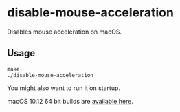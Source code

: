 # disable-mouse-acceleration

Disables mouse acceleration on macOS.

## Usage

```
make
./disable-mouse-acceleration
```

You might also want to run it on startup.

macOS 10.12 64 bit builds are [available here](https://github.com/OlegSmelov/disable-mouse-acceleration/releases).
